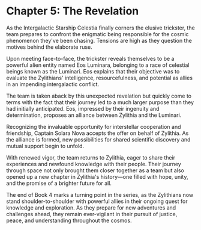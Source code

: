 # Chapter 5: The Revelation

As the Intergalactic Starship Celestia finally corners the elusive trickster, the team prepares to confront the enigmatic being responsible for the cosmic phenomenon they've been chasing. Tensions are high as they question the motives behind the elaborate ruse.

Upon meeting face-to-face, the trickster reveals themselves to be a powerful alien entity named Eos Luminara, belonging to a race of celestial beings known as the Luminari. Eos explains that their objective was to evaluate the Zylithians' intelligence, resourcefulness, and potential as allies in an impending intergalactic conflict.

The team is taken aback by this unexpected revelation but quickly come to terms with the fact that their journey led to a much larger purpose than they had initially anticipated. Eos, impressed by their ingenuity and determination, proposes an alliance between Zylithia and the Luminari.

Recognizing the invaluable opportunity for interstellar cooperation and friendship, Captain Solara Nova accepts the offer on behalf of Zylithia. As the alliance is formed, new possibilities for shared scientific discovery and mutual support begin to unfold.

With renewed vigor, the team returns to Zylithia, eager to share their experiences and newfound knowledge with their people. Their journey through space not only brought them closer together as a team but also opened up a new chapter in Zylithia's history—one filled with hope, unity, and the promise of a brighter future for all.

The end of Book 4 marks a turning point in the series, as the Zylithians now stand shoulder-to-shoulder with powerful allies in their ongoing quest for knowledge and exploration. As they prepare for new adventures and challenges ahead, they remain ever-vigilant in their pursuit of justice, peace, and understanding throughout the cosmos.